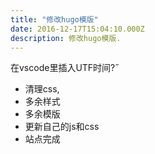 ```yaml
---
title: "修改hugo模版"
date: 2016-12-17T15:04:10.000Z
description: 修改hugo模版.
---
```


在vscode里插入UTF时间?˝

- 清理css,
- 多余样式
- 多余模版
- 更新自己的js和css
- 站点完成